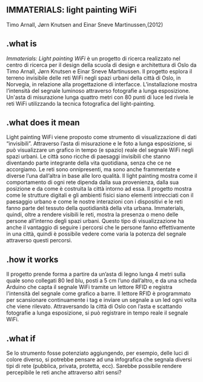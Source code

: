 ## IMMATERIALS: light painting WiFi
Timo Arnall, Jørn Knutsen and Einar Sneve Martinussen,(2012)

## .what is
_Immaterials: Light painting WiFi_ è un progetto di ricerca realizzato nel centro di ricerca per il design della scuola di design e architettura di Oslo da Timo Arnall, Jørn Knutsen e Einar Sneve Martinussen. Il progetto esplora il terreno invisibile delle reti WiFi negli spazi urbani della città di Oslo, in Norvegia, in relazione alla progettazione di interfacce. L’installazione mostra l’intensità del segnale luminoso attraverso fotografie a lunga esposizione. Un'asta di misurazione lunga quattro metri con 80 punti di luce led rivela le reti WiFi utilizzando la tecnica fotografica del light-painting.

## .what does it mean
Light painting WiFi viene proposto come strumento di visualizzazione di dati “invisibili”. Attraverso l’asta di misurazione e le foto a lunga esposizione, si può visualizzare un grafico in tempo (e spazio) reale del segnale WiFi negli spazi urbani. Le città sono ricche di paesaggi invisibili che stanno diventando parte integrante della vita quotidiana, senza che ce ne accorgiamo. Le reti sono onnipresenti, ma sono anche frammentate e diverse l’una dall’altra in base alle loro qualità. Il light painting mostra come il comportamento di ogni rete dipenda dalla sua provenienza, dalla sua posizione e da come è costruita la città intorno ad essa. Il progetto mostra come le strutture digitali e gli ambienti fisici siano elementi intrecciati con il paesaggio urbano e come le nostre interazioni con i dispositivi e le reti fanno parte del tessuto della quotidianità della vita urbana. Immaterials, quindi, oltre a rendere visibili le reti, mostra la presenza o meno delle persone all’interno degli spazi urbani. Questo tipo di visualizzazione ha anche il vantaggio di seguire i percorsi che le persone fanno effettivamente in una città, quindi è possibile vedere come varia la potenza del segnale attraverso questi percorsi.

## .how it works
Il progetto prende forma a partire da un’asta di legno lunga 4 metri sulla quale sono collegati 80 led blu, posti a 5 cm l’uno dall’altro, e da una scheda Arduino che capta il segnale WiFi tramite un lettore RFID e registra l'intensità del segnale come grafico a barre. Il lettore RFID è programmato per scansionare continuamente i tag e inviare un segnale a un led ogni volta che viene rilevato. Attraversando la città di Oslo con l’asta e scattando fotografie a lunga esposizione, si può registrare in tempo reale il segnale WiFi.

## .what if
Se lo strumento fosse potenziato aggiungendo, per esempio, delle luci di colore diverso, si potrebbe pensare ad una infografica che segnala diversi tipi di rete (pubblica, privata, protetta, ecc).
Sarebbe possibile rendere percepibile le reti anche attraverso altri sensi?

